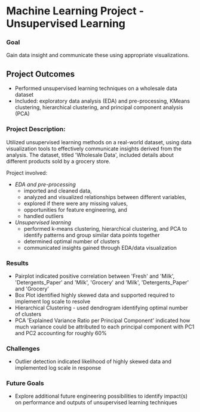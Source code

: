 # Machine Learning Project - Unsupervised Learning

### Goal
Gain data insight and communicate these using appropriate visualizations.

## Project Outcomes
- Performed unsupervised learning techniques on a wholesale data dataset
- Included: exploratory data analysis (EDA) and pre-processing, KMeans clustering, hierarchical clustering, and principal component analysis (PCA)

### Project Description:
Utilized unsupervised learning methods on a real-world dataset, using data visualization tools to effectively communicate insights derived from the analysis. The dataset, titled 'Wholesale Data', included details about different products sold by a grocery store.

Project involved:
-	*EDA and pre-processing*
    - imported and cleaned data, 
    - analyzed and visualized relationships between different variables, 
    - explored if there were any missing values, 
    - opportunities for feature engineering, and 
    - handled outliers
-	*Unsupervised learning*
    - performed k-means clustering, hierarchical clustering, and PCA to identify patterns and group similar data points together
    - determined optimal number of clusters
    - communicated insights gained through EDA/data visualization

### Results 
- Pairplot indicated positive correlation between 'Fresh' and 'Milk', 'Detergents_Paper' and 'Milk', 'Grocery' and 'Milk', 'Detergents_Paper' and 'Grocery'
- Box Plot identified highly skewed data and supported required to implement log scale to resolve 
- Hierarchical Clustering - used dendrogram identifying optimal number of clusters 
- PCA 'Explained Variance Ratio per Principal Component' indicated how much variance could be attributed to each principal component with PC1 and PC2 accounting for roughly 60% 

### Challenges
- Outlier detection indicated likelihood of highly skewed data and implemented log scale in response

### Future Goals
- Explore additional future engineering possibilities to identify impact(s) on performance and outputs of unsupervised learning techniques